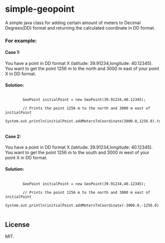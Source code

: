 # simple-geopoint
A simple java class for adding certain amount of meters to Decimal Degrees(DD) format and returning the calculated coordinate in DD format.

### For example:

#### Case 1:
You have a point in DD format X (latitude: 39.91234,longitude: 40.12345). You want to get the point 1256 m to the north and 3000 m east of your point X in DD format.

#### Solution:

```

        GeoPoint initialPoint = new GeoPoint(39.91234,40.12345);

        // Prints the point 1256 m to the north and 3000 m east of initialPoint
        System.out.println(initialPoint.addMetersToCoordinate(3000.0,1256.0).toString());
        
```

#### Case 2:
You have a point in DD format X (latitude: 39.91234,longitude: 40.12345). You want to get the point 1256 m to the south and 3000 m west of your point X in DD format.

#### Solution:

```

        GeoPoint initialPoint = new GeoPoint(39.91234,40.12345);

        // Prints the point 1256 m to the north and 3000 m east of initialPoint
        System.out.println(initialPoint.addMetersToCoordinate(-3000.0,-1256.0).toString());
        
```

## License
MIT.
